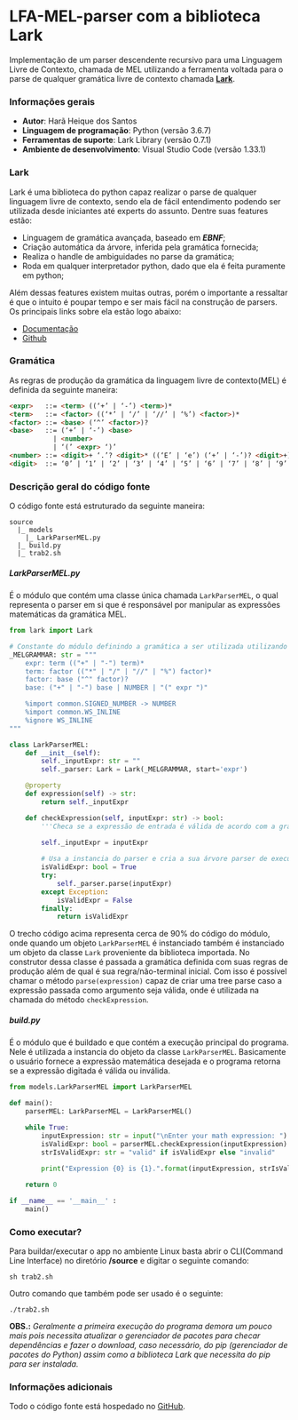 # LFA-MEL-parser com a biblioteca Lark
Implementação de um parser descendente recursivo para uma Linguagem Livre de Contexto, chamada de MEL utilizando a ferramenta voltada para o parse de qualquer gramática livre de contexto chamada [**Lark**](https://lark-parser.readthedocs.io/en/latest/).

### Informações gerais
- **Autor**: Harã Heique dos Santos
- **Linguagem de programação**: Python (versão 3.6.7)
- **Ferramentas de suporte**: Lark Library (versão 0.7.1)
- **Ambiente de desenvolvimento**: Visual Studio Code (versão 1.33.1)

### Lark
Lark é uma biblioteca do python capaz realizar o parse de qualquer linguagem livre de contexto, sendo ela de fácil entendimento podendo ser utilizada desde iniciantes até experts do assunto. Dentre suas features estão:
- Linguagem de gramática avançada, baseado em ***EBNF***;
- Criação automática da árvore, inferida pela gramática fornecida;
- Realiza o handle de ambiguidades no parse da gramática;
- Roda em qualquer interpretador python, dado que ela é feita puramente em python;

Além dessas features existem muitas outras, porém o importante a ressaltar é que o intuito é poupar tempo e ser mais fácil na construção de parsers. Os principais links sobre ela estão logo abaixo:
- [Documentação](https://lark-parser.readthedocs.io/en/latest/)
- [Github](https://github.com/lark-parser/lark)

### Gramática
As regras de produção da gramática da linguagem livre de contexto(MEL) é definida da seguinte maneira:

```html
<expr>   ::= <term> ((‘+’ | ‘-’) <term>)*
<term>   ::= <factor> ((‘*’ | ‘/’ | ‘//’ | ‘%’) <factor>)*
<factor> ::= <base> (‘^’ <factor>)?
<base>   ::= (‘+’ | ‘-’) <base>
           | <number>
           | ‘(’ <expr> ‘)’
<number> ::= <digit>+ ‘.’? <digit>* ((‘E’ | ‘e’) (‘+’ | ‘-’)? <digit>+)?
<digit>  ::= ‘0’ | ‘1’ | ‘2’ | ‘3’ | ‘4’ | ‘5’ | ‘6’ | ‘7’ | ‘8’ | ‘9’
```

### Descrição geral do código fonte
O código fonte está estruturado da seguinte maneira:

```
source
  |_ models
    |_ LarkParserMEL.py
  |_ build.py
  |_ trab2.sh
```

##### LarkParserMEL.py
É o módulo que contém uma classe única chamada `LarkParserMEL`, o qual representa o parser em si que é responsável por manipular as expressões matemáticas da gramática MEL.

```python
from lark import Lark

# Constante do módulo definindo a gramática a ser utilizada utilizando a sintaxe Lark + EBNF
_MELGRAMMAR: str = """
    expr: term (("+" | "-") term)*
    term: factor (("*" | "/" | "//" | "%") factor)*
    factor: base ("^" factor)?
    base: ("+" | "-") base | NUMBER | "(" expr ")"

    %import common.SIGNED_NUMBER -> NUMBER
    %import common.WS_INLINE
    %ignore WS_INLINE
"""

class LarkParserMEL:
    def __init__(self):
        self._inputExpr: str = ""
        self._parser: Lark = Lark(_MELGRAMMAR, start='expr')

    @property
    def expression(self) -> str:
        return self._inputExpr

    def checkExpression(self, inputExpr: str) -> bool:
        '''Checa se a expressão de entrada é válida de acordo com a gramática MEL definida'''
        
        self._inputExpr = inputExpr

        # Usa a instancia do parser e cria a sua árvore parser de execução
        isValidExpr: bool = True
        try:
            self._parser.parse(inputExpr)
        except Exception:
            isValidExpr = False
        finally:
            return isValidExpr
```
O trecho código acima representa cerca de 90% do código do módulo, onde quando um objeto `LarkParserMEL` é instanciado também é instanciado um objeto da classe `Lark` proveniente da biblioteca importada. No construtor dessa classe é passada a gramática definida com suas regras de produção além de qual é sua regra/não-terminal inicial. Com isso é possível chamar o método `parse(expression)` capaz de criar uma tree parse caso a expressão passada como argumento seja válida, onde é utilizada na chamada do método `checkExpression`.

##### build.py
É o módulo que é buildado e que contém a execução principal do programa. Nele é utilizada a instancia do objeto da classe `LarkParserMEL`. Basicamente o usuário fornece a expressão matemática desejada e o programa retorna se a expressão digitada é válida ou inválida.

```python
from models.LarkParserMEL import LarkParserMEL

def main():
    parserMEL: LarkParserMEL = LarkParserMEL()

    while True:
        inputExpression: str = input("\nEnter your math expression: ")
        isValidExpr: bool = parserMEL.checkExpression(inputExpression)
        strIsValidExpr: str = "valid" if isValidExpr else "invalid"
        
        print("Expression {0} is {1}.".format(inputExpression, strIsValidExpr))

    return 0

if __name__ == '__main__' :
    main()
```

### Como executar?
Para buildar/executar o app no ambiente Linux basta abrir o CLI(Command Line Interface) no diretório __/source__ e digitar o seguinte comando:
    
    sh trab2.sh

Outro comando que também pode ser usado é o seguinte:

    ./trab2.sh

__OBS.:__ *Geralmente a primeira execução do programa demora um pouco mais pois necessita atualizar o gerenciador de pacotes para checar dependências e fazer o download, caso necessário, do pip (gerenciador de pacotes do Python) assim como a biblioteca Lark que necessita do pip para ser instalada.*
    
### Informações adicionais
Todo o código fonte está hospedado no [GitHub](https://github.com/HaraHeique/LFA-MEL-larkParser).


